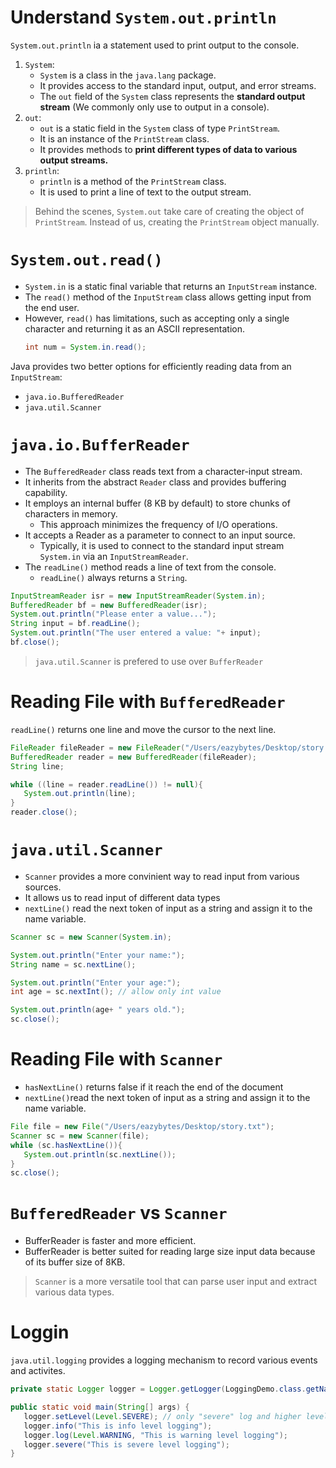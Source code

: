 # Understand `System.out.println`

`System.out.println` ia a statement used to print output to the console.
1. `System`: 
   - `System` is a class in the `java.lang` package.
   - It provides access to the standard input, output, and error streams.
   - The `out` field of the `System` class represents the **standard output stream** (We commonly only use to output in a console).
2. `out`:
   - `out` is a static field in the `System` class of type `PrintStream`.
   - It is an instance of the `PrintStream` class.
   - It provides methods to **print different types of data to various output streams.**
3. `println`: 
   - `println` is a method of the `PrintStream` class.
   - It is used to print a line of text to the output stream.

> Behind the scenes, `System.out` take care of creating the object of `PrintStream`. Instead of us, creating the `PrintStream` object manually.

# `System.out.read()`
- `System.in` is a static final variable that returns an `InputStream` instance.
- The `read()` method of the `InputStream` class allows getting input from the end user.
- However, `read()` has limitations, such as accepting only a single character and returning it as an ASCII representation.
   ```java
   int num = System.in.read();
   ```
Java provides two better options for efficiently reading data from an `InputStream`:
   - `java.io.BufferedReader`
   - `java.util.Scanner`

# `java.io.BufferReader`

- The `BufferedReader` class reads text from a character-input stream.
- It inherits from the abstract `Reader` class and provides buffering capability.
- It employs an internal buffer (8 KB by default) to store chunks of characters in memory.
   - This approach minimizes the frequency of I/O operations.
- It accepts a Reader as a parameter to connect to an input source.
   - Typically, it is used to connect to the standard input stream `System.in` via an `InputStreamReader`.
- The `readLine()` method reads a line of text from the console.
   - `readLine()` always returns a `String`.

```java
InputStreamReader isr = new InputStreamReader(System.in);
BufferedReader bf = new BufferedReader(isr);
System.out.println("Please enter a value...");
String input = bf.readLine();
System.out.println("The user entered a value: "+ input);
bf.close();
```

> `java.util.Scanner` is prefered to use over `BufferReader`

# Reading File with `BufferedReader`

`readLine()` returns one line and move the cursor to the next line.

```java
FileReader fileReader = new FileReader("/Users/eazybytes/Desktop/story.txt");
BufferedReader reader = new BufferedReader(fileReader);
String line;

while ((line = reader.readLine()) != null){
   System.out.println(line);
}
reader.close();
```

# `java.util.Scanner`

- `Scanner` provides a more convinient way to read input from various sources.
- It allows us to read input of different data types
- `nextLine()` read the next token of input as a string and assign it to the name variable.

```java
Scanner sc = new Scanner(System.in);

System.out.println("Enter your name:");
String name = sc.nextLine();

System.out.println("Enter your age:");
int age = sc.nextInt(); // allow only int value

System.out.println(age+ " years old.");
sc.close();
```

# Reading File with `Scanner`

- `hasNextLine()` returns false if it reach the end of the document
- `nextLine()`read the next token of input as a string and assign it to the name variable.

```java
File file = new File("/Users/eazybytes/Desktop/story.txt");
Scanner sc = new Scanner(file);
while (sc.hasNextLine()){
   System.out.println(sc.nextLine());
}
sc.close();
```

# `BufferedReader` vs `Scanner`

- BufferReader is faster and more efficient.
- BufferReader is better suited for reading large size input data because of its buffer size of 8KB.

> `Scanner` is a more versatile tool that can parse user input and extract various data types.

# Loggin

`java.util.logging` provides a logging mechanism to record various events and activites.

```java
private static Logger logger = Logger.getLogger(LoggingDemo.class.getName());

public static void main(String[] args) {
   logger.setLevel(Level.SEVERE); // only "severe" log and higher level will be display
   logger.info("This is info level logging");
   logger.log(Level.WARNING, "This is warning level logging");
   logger.severe("This is severe level logging");
}
```